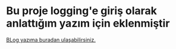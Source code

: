 ﻿# Bu proje logging'e giriş olarak anlattığım yazım için eklenmiştir
[BLog yazıma buradan ulaşabilirsiniz.](https://erdincyasan.com/2024/06/14/c-logging/)
